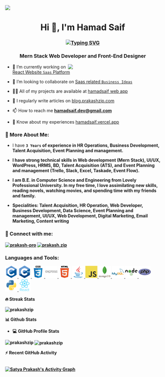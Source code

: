 <img src="./img/banner.png" align="center" />
<h1 align="center">Hi 👋, I'm Hamad Saif</h1>
<h3 align="center"><a href="https://git.io/typing-svg"><img src="https://readme-typing-svg.herokuapp.com?font=Fira+Code&pause=1000&center=true&vCenter=true&width=435&lines=System+Architect;AWS+Cloud+Ops;Web+Developer;Data+Science+Trainee" alt="Typing SVG" /></a></h3>
<h3 align="center">Mern Stack Web Developer and Front-End Designer</h3>

<img src="./img/profile.png" width="300" align="right" />

- 🔭 I’m currently working on [React Website `Saas` Platform](https://hamadsaif.vercel.app)

- 👯 I’m looking to collaborate on [Saas related `Business Ideas`](https://prakashzip.com/hamad)

- 👨‍💻 All of my projects are available at [hamadsaif web app](https://hamadsaif.vercel.app)

- 📝 I regularly write articles on [blog.prakashzip.com](https://blog.prakashzip.com)

- 📫 How to reach me **hamadsaif.dev@gmail.com**

- 📄 Know about my experiences [hamadsaif.vercel.app](https://hamadsaif.vercel.app)

<h3 align="left">🤖 More About Me:</h3>
<p align="left">
  
- I have <b>`3 Years`<b> of experience in HR Operations, Business Development, Talent Acquisition, Event Planning and management.

- I have strong technical skills in Web development (Mern Stack), UI/UX, WordPress, HRMS, BD, Talent Acquisition (ATS), and Event Planning and management (Trello, Slack, Excel, Taskade, Event Flow).

- I am B.E. in Computer Science and Engineering from Lovely Professional University.
In my free time, I love assimilating new skills, reading novels, watching movies, and spending time with my friends and family.

- <b>Specialities:</b> Talent Acquisition, HR Operation, Web Developer, Business Development, Data Science, Event Planning and management, UI/UX, Web Development, Digital Marketing, Email Marketing, Content writing

<h3 align="left">📩 Connect with me:</h3> 
<p align="left">
<a href="https://linkedin.com/in/prakash-pro" target="blank"><img align="center" src="https://raw.githubusercontent.com/rahuldkjain/github-profile-readme-generator/master/src/images/icons/Social/linked-in-alt.svg" alt="prakash-pro" height="30" width="40" /></a>
<a href="https://instagram.com/prakash.zip" target="blank"><img align="center" src="https://raw.githubusercontent.com/rahuldkjain/github-profile-readme-generator/master/src/images/icons/Social/instagram.svg" alt="prakash.zip" height="30" width="40" /></a>
</p>

<h3 align="left">Languages and Tools:</h3>
<p align="left"> <a href="https://www.cprogramming.com/" target="_blank" rel="noreferrer"> <img src="https://raw.githubusercontent.com/devicons/devicon/master/icons/c/c-original.svg" alt="c" width="40" height="40"/> </a> <a href="https://www.w3schools.com/cpp/" target="_blank" rel="noreferrer"> <img src="https://raw.githubusercontent.com/devicons/devicon/master/icons/cplusplus/cplusplus-original.svg" alt="cplusplus" width="40" height="40"/> </a> <a href="https://www.w3schools.com/css/" target="_blank" rel="noreferrer"> <img src="https://raw.githubusercontent.com/devicons/devicon/master/icons/css3/css3-original-wordmark.svg" alt="css3" width="40" height="40"/> </a> <a href="https://expressjs.com" target="_blank" rel="noreferrer"> <img src="https://raw.githubusercontent.com/devicons/devicon/master/icons/express/express-original-wordmark.svg" alt="express" width="40" height="40"/> </a> <a href="https://www.w3.org/html/" target="_blank" rel="noreferrer"> <img src="https://raw.githubusercontent.com/devicons/devicon/master/icons/html5/html5-original-wordmark.svg" alt="html5" width="40" height="40"/> </a> <a href="https://www.java.com" target="_blank" rel="noreferrer"> <img src="https://raw.githubusercontent.com/devicons/devicon/master/icons/java/java-original.svg" alt="java" width="40" height="40"/> </a> <a href="https://developer.mozilla.org/en-US/docs/Web/JavaScript" target="_blank" rel="noreferrer"> <img src="https://raw.githubusercontent.com/devicons/devicon/master/icons/javascript/javascript-original.svg" alt="javascript" width="40" height="40"/> </a> <a href="https://www.mongodb.com/" target="_blank" rel="noreferrer"> <img src="https://raw.githubusercontent.com/devicons/devicon/master/icons/mongodb/mongodb-original-wordmark.svg" alt="mongodb" width="40" height="40"/> </a> <a href="https://www.mysql.com/" target="_blank" rel="noreferrer"> <img src="https://raw.githubusercontent.com/devicons/devicon/master/icons/mysql/mysql-original-wordmark.svg" alt="mysql" width="40" height="40"/> </a> <a href="https://nodejs.org" target="_blank" rel="noreferrer"> <img src="https://raw.githubusercontent.com/devicons/devicon/master/icons/nodejs/nodejs-original-wordmark.svg" alt="nodejs" width="40" height="40"/> </a> <a href="https://www.php.net" target="_blank" rel="noreferrer"> <img src="https://raw.githubusercontent.com/devicons/devicon/master/icons/php/php-original.svg" alt="php" width="40" height="40"/> </a> <a href="https://www.python.org" target="_blank" rel="noreferrer"> <img src="https://raw.githubusercontent.com/devicons/devicon/master/icons/python/python-original.svg" alt="python" width="40" height="40"/> </a> <a href="https://reactjs.org/" target="_blank" rel="noreferrer"> <img src="https://raw.githubusercontent.com/devicons/devicon/master/icons/react/react-original-wordmark.svg" alt="react" width="40" height="40"/> </a> </p>

🔥 Streak Stats

<p><img align="center" src="https://github-readme-streak-stats.herokuapp.com/?user=prakashzip&theme=algolia" alt="prakashzip" /></p>

📊 Github Stats

  - <b>💻 GitHub Profile Stats</b>

<p><img align="left" src="https://github-readme-stats.vercel.app/api/top-langs?username=prakashzip&show_icons=true&locale=en&layout=compact&theme=algolia" alt="prakashzip" /></p>

<p>&nbsp;<img align="center" src="https://github-readme-stats.vercel.app/api?username=prakashzip&show_icons=true&locale=en&theme=algolia" alt="prakashzip" height="165" /></p>

<b>⚡ Recent GitHub Activity</b>
  
  <br/>
   <a href="https://github.com/prakashzip"><img alt="Satya Prakash's Activity Graph" src="https://activity-graph.herokuapp.com/graph?username=prakashzip&custom_title=prakash's%20Contribution%20Graph&theme=react-dark" /></a>
  <br/>
  
<!---
PrakashZip/PrakashZip is a ✨ special ✨ repository because its `README.md` (this file) appears on your GitHub profile.
You can click the Preview link to take a look at your changes.
--->
